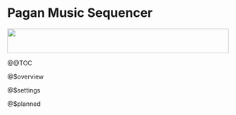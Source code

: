 # Pagan Music Sequencer

<div style="height: 4em; display: block; text-align: center;">
<a href="https://f-droid.org/en/packages/com.qfs.pagan/">
<img src="https://f-droid.org/badge/get-it-on.png" style="display: inline-block; height: 100%;" />
</a>
</div>

@@TOC

@$overview

@$settings

@$planned

